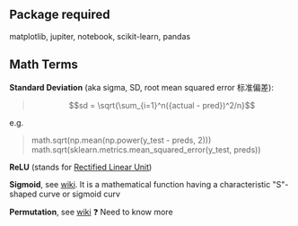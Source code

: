 ## Package required
matplotlib, jupiter, notebook, scikit-learn, pandas

## Math Terms
**Standard Deviation** (aka sigma, SD, root mean squared error 标准偏差): 
> $$sd = \sqrt{\sum_{i=1}^n({actual - pred})^2/n}$$

e.g.
> math.sqrt(np.mean(np.power(y_test - preds, 2)))
> math.sqrt(sklearn.metrics.mean_squared_error(y_test, preds))

**ReLU** (stands for [Rectified Linear Unit](https://en.wikipedia.org/wiki/Rectifier_(neural_networks)))

**Sigmoid**, see [wiki](https://en.wikipedia.org/wiki/Sigmoid_function).
It is a mathematical function having a characteristic "S"-shaped curve or sigmoid curv

**Permutation**, see [wiki](https://en.wikipedia.org/wiki/Permutation)
:question: Need to know more
